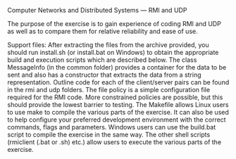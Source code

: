 Computer Networks and Distributed Systems — RMI and UDP

The purpose of the exercise is to gain experience of coding RMI and UDP as well as to compare them for relative reliability and ease of use.

Support files:
After extracting the files from the archive provided, you should run install.sh (or install.bat on Windows) to obtain the appropriate build and execution scripts which are described below.
The class MessageInfo (in the common folder) provides a container for the data to be sent and also has a constructor that extracts the data from a string representation. Outline code for each of the client/server pairs can be found in the rmi and udp folders.
The file policy is a simple configuration file required for the RMI code. More constrained policies are possible, but this should provide the lowest barrier to testing.
The Makefile allows Linux users to use make to compile the various parts of the exercise. It can also be used to help configure your preferred development environment with the correct commands, flags and parameters. Windows users can use the build.bat script to compile the exercise in the same way. The other shell scripts (rmiclient (.bat or .sh) etc.) allow users to execute the various parts of the exercise.

